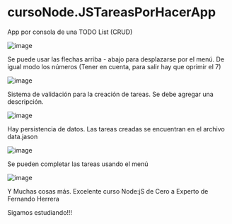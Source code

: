 # cursoNode.JSTareasPorHacerApp
App por consola de una TODO List (CRUD)

![image](https://user-images.githubusercontent.com/97240171/183210782-b4e6864a-64f3-4be5-a3d9-dcb98bffd0b0.png)

Se puede usar las flechas arriba - abajo para desplazarse por el menú. De igual modo los números (Tener en cuenta, para salir hay que oprimir el 7)

![image](https://user-images.githubusercontent.com/97240171/183211559-3d178585-ec42-485a-9985-7008d8c8aa3a.png)

Sistema de validación para la creación de tareas. Se debe agregar una descripción.

![image](https://user-images.githubusercontent.com/97240171/183212054-03a8b254-4576-4a98-b160-8b346d51bf6d.png)

Hay persistencia de datos. Las tareas creadas se encuentran en el archivo data.jason

![image](https://user-images.githubusercontent.com/97240171/183212508-22527689-e277-4632-9708-f415868dc2d1.png)

Se pueden completar las tareas usando el menú

![image](https://user-images.githubusercontent.com/97240171/183212977-8a7510e6-b7b3-4c04-acad-7a493ce8c3fd.png)

Y Muchas cosas más. Excelente curso Node:jS de Cero a Experto de Fernando Herrera

Sigamos estudiando!!!
